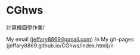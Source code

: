 # CGhws

計算機圖學作業/

My email (jeffary8869@gmail.com) /n
My gh-pages (jeffary8869.github.io/CGhws/index.html)/n
